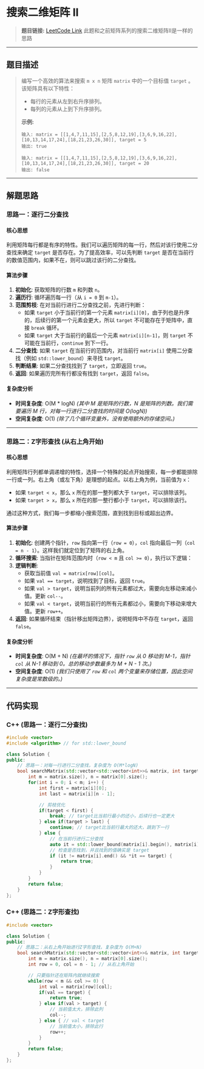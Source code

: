 
# 搜索二维矩阵 II

> **题目链接:** [LeetCode Link](https://leetcode.cn/problems/search-a-2d-matrix-ii/)
> 此题和之前矩阵系列的搜索二维矩阵Ⅱ是一样的思路
---

## 题目描述

> 编写一个高效的算法来搜索 `m x n` 矩阵 `matrix` 中的一个目标值 `target` 。该矩阵具有以下特性：
> *   每行的元素从左到右升序排列。
> *   每列的元素从上到下升序排列。
>
> **示例:**
> ```
> 输入: matrix = [[1,4,7,11,15],[2,5,8,12,19],[3,6,9,16,22],[10,13,14,17,24],[18,21,23,26,30]], target = 5
> 输出: true
> ```
>
> ```
> 输入: matrix = [[1,4,7,11,15],[2,5,8,12,19],[3,6,9,16,22],[10,13,14,17,24],[18,21,23,26,30]], target = 20
> 输出: false
> ```

---

## 解题思路

### 思路一：逐行二分查找

#### 核心思想
利用矩阵每行都是有序的特性。我们可以遍历矩阵的每一行，然后对该行使用二分查找来确定 `target` 是否存在。为了提高效率，可以先判断 `target` 是否在当前行的数值范围内，如果不在，则可以跳过该行的二分查找。

#### 算法步骤
1.  **初始化**: 获取矩阵的行数 `m` 和列数 `n`。
2.  **遍历行**: 循环遍历每一行（从 `i = 0` 到 `m-1`）。
3.  **范围剪枝**: 在对当前行进行二分查找之前，先进行判断：
    *   如果 `target` 小于当前行的第一个元素 `matrix[i][0]`，由于列也是升序的，后续行的第一个元素会更大，所以 `target` 不可能存在于矩阵中，直接 `break` 循环。
    *   如果 `target` 大于当前行的最后一个元素 `matrix[i][n-1]`，则 `target` 不可能在当前行，`continue` 到下一行。
4.  **二分查找**: 如果 `target` 在当前行的范围内，对当前行 `matrix[i]` 使用二分查找（例如 `std::lower_bound`）来寻找 `target`。
5.  **判断结果**: 如果二分查找找到了 `target`，立即返回 `true`。
6.  **返回**: 如果遍历完所有行都没有找到 `target`，返回 `false`。

#### 复杂度分析
- **时间复杂度**: O(M * logN)
  *(其中 M 是矩阵的行数，N 是矩阵的列数。我们需要遍历 M 行，对每一行进行二分查找的时间是 O(logN))*
- **空间复杂度**: O(1)
  *(除了几个循环变量外，没有使用额外的存储空间。)*

---

### 思路二：Z字形查找 (从右上角开始)

#### 核心思想
利用矩阵行列都单调递增的特性，选择一个特殊的起点开始搜索，每一步都能排除一行或一列。右上角（或左下角）是理想的起点。以右上角为例，当前值为 `x`：
*   如果 `target < x`，那么 `x` 所在的那一整列都大于 `target`，可以排除该列。
*   如果 `target > x`，那么 `x` 所在的那一整行都小于 `target`，可以排除该行。

通过这种方式，我们每一步都缩小搜索范围，直到找到目标或超出边界。

#### 算法步骤
1.  **初始化**: 创建两个指针，`row` 指向第一行（`row = 0`），`col` 指向最后一列（`col = n - 1`）。这样我们就定位到了矩阵的右上角。
2.  **循环搜索**: 当指针在矩阵范围内时（`row < m` 且 `col >= 0`），执行以下逻辑：
3.  **逻辑判断**:
    *   获取当前值 `val = matrix[row][col]`。
    *   如果 `val == target`，说明找到了目标，返回 `true`。
    *   如果 `val > target`，说明当前列的所有元素都过大，需要向左移动来减小值。更新 `col--`。
    *   如果 `val < target`，说明当前行的所有元素都过小，需要向下移动来增大值。更新 `row++`。
4.  **返回**: 如果循环结束（指针移出矩阵边界），说明矩阵中不存在 `target`，返回 `false`。

#### 复杂度分析
- **时间复杂度**: O(M + N)
  *(在最坏的情况下，指针 `row` 从 0 移动到 M-1，指针 `col` 从 N-1 移动到 0。总的移动步数最多为 M + N - 1 次。)*
- **空间复杂度**: O(1)
  *(我们只使用了 `row` 和 `col` 两个变量来存储位置，因此空间复杂度是常数级的。)*

---

## 代码实现

### C++ (思路一：逐行二分查找)
```cpp
#include <vector>
#include <algorithm> // for std::lower_bound

class Solution {
public:
    // 思路一：对每一行进行二分查找，复杂度为 O(M*logN)
    bool searchMatrix(std::vector<std::vector<int>>& matrix, int target) {
        int m = matrix.size(), n = matrix[0].size();
        for(int i = 0; i < m; i++) {
            int first = matrix[i][0];
            int last = matrix[i][n - 1];

            // 剪枝优化
            if(target < first) {
                break; // target比当前行最小的还小，后续行也一定更大
            } else if(target > last) {
                continue; // target比当前行最大的还大，跳到下一行
            } else {
                // 在当前行进行二分查找
                auto it = std::lower_bound(matrix[i].begin(), matrix[i].end(), target);
                // 检查是否找到，并且找到的值确实是 target
                if (it != matrix[i].end() && *it == target) {
                    return true;
                }
            }
        }
        return false;
    }
};
```
### C++ (思路二：Z字形查找)
```cpp
#include <vector>

class Solution {
public:
    // 思路二：从右上角开始进行Z字形查找，复杂度为 O(M+N)
    bool searchMatrix(std::vector<std::vector<int>>& matrix, int target) {
        int m = matrix.size(), n = matrix[0].size();
        int row = 0, col = n - 1; // 从右上角开始

        // 只要指针还在矩阵内就继续搜索
        while(row < m && col >= 0) {
            int val = matrix[row][col];
            if(val == target) {
                return true;
            } else if(val > target) {
                // 当前值太大，排除此列
                col--;
            } else { // val < target
                // 当前值太小，排除此行
                row++;
            }
        }
        return false;
    }
};
```
